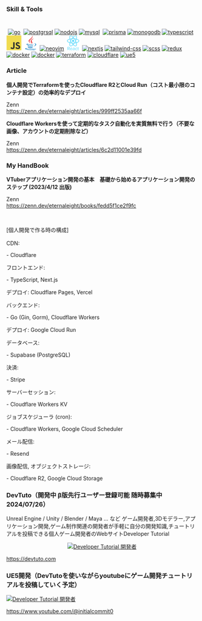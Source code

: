 ### Skill & Tools

<a href="https://ja.wikipedia.org/wiki/C%2B%2B" target="_blank"> 
<img src="" width="0" height="40"/></a> 

<a href="https://go.dev/" target="_blank" rel=”noopener”> 
<img src="https://i.imgur.com/FfxuBai.png" alt="go" width="30" height="40" /></a>

<a href="https://ja.wikipedia.org/wiki/C%2B%2B" target="_blank"> 
<img src="" width="0" height="40"/></a> 

<a href="https://www.postgresql.org/" target="_blank" rel=”noopener”> 
<img src="https://i.imgur.com/Vue1PQc.png" alt="postgrsql" width="43" height="40" /></a>

<a href="https://nodejs.org/ja/" target="_blank" rel=”noopener”> 
<img src="https://upload.wikimedia.org/wikipedia/commons/thumb/d/d9/Node.js_logo.svg/1200px-Node.js_logo.svg.png" alt="nodojs" width="60" height="40" /></a>

<a href="https://www.mysql.com/jp/" target="_blank" rel=”noopener”> 
<img src="https://i.imgur.com/DhItfPT.png" alt="mysql" width="55" height="37" /></a>

<a href="https://ja.wikipedia.org/wiki/C%2B%2B" target="_blank"> 
<img src="" width="0" height="40"/></a> 

<a href="https://www.prisma.io" target="_blank" rel=”noopener”> 
<img src="https://i.imgur.com/ub0CMwB.png" alt="prisma" width="33" height="38" /></a>

<a href="https://www.mongodb.com/ja-jp" target="_blank" rel=”noopener”> 
<img src="https://i.imgur.com/fbhehfw.png" alt="monogodb" width="40" height="40" /></a>

<a href="https://www.typescriptlang.org" target="_blank" rel=”noopener”> 
<img src="https://miro.medium.com/max/816/1*TpbxEQy4ckB-g31PwUQPlg.png" alt="typescript" width="40" height="40" /></a>

<a href="https://developer.mozilla.org/en-US/docs/Web/JavaScript" target="_blank" rel=”noopener”>
<img src="https://raw.githubusercontent.com/devicons/devicon/master/icons/javascript/javascript-original.svg" alt="javascript" width="40" height="40"/></a>

<a href="https://www.java.com" target="_blank" rel=”noopener”> 
<img src="https://raw.githubusercontent.com/devicons/devicon/master/icons/java/java-original.svg" alt="java" width="40" height="40" /></a>

<!--  <a href="https://ja.wikipedia.org/wiki/C%2B%2B" target="_blank"> 
<img src="https://raw.githubusercontent.com/isocpp/logos/master/cpp_logo.png" alt="c++" width="35" height="40"/></a>
 <a href="https://ja.wikipedia.org/wiki/C%2B%2B" target="_blank"> 
<img src="" width="0" height="40"/></a>
 <a href="https://www.w3schools.com/cs/index.php" target="_blank"> 
<img src="https://github.com/eternaleight/eternaleight/assets/96198088/2ec77d81-6dd3-4d75-acff-844b3b7cfd60" alt="cs" width="35" height="40"/>
 <a href="https://www.cprogramming.com/" target="_blank"> 
<img src="https://i.imgur.com/72g3zfk.png" alt="c++" width="43" height="36"/></a> -->

<a href="https://neovim.io/" target="_blank" rel=”noopener”> 
<img src="https://upload.wikimedia.org/wikipedia/commons/thumb/3/3a/Neovim-mark.svg/492px-Neovim-mark.svg.png?20150131093814" alt="neovim" width="30" height="40" /></a>

<a href="https://reactjs.org/" target="_blank" rel=”noopener”>
<img src="https://raw.githubusercontent.com/devicons/devicon/master/icons/react/react-original-wordmark.svg" alt="react" width="40" height="40"/></a>

<a href="https://nextjs.org/" target="_blank" rel=”noopener”> 
<img src="https://i.imgur.com/xRPAKSY.png" alt="nextjs" width="41" height="41" /></a>

<!-- <a href="https://www.mysql.com/jp/" target="_blank" rel=”noopener”> 
<img src="https://i.imgur.com/72g3zfk.png" alt="flutter" width="45" height="37" /></a> -->
 
<a href="https://tailwindcss.com/" target="_blank" rel=”noopener”> 
<img src="https://cdn.worldvectorlogo.com/logos/tailwind-css-2.svg" alt="tailwind-css" width="40" height="40" /></a>

<a href="https://sass-lang.com/" target="_blank" rel=”noopener”> 
<img src="https://upload.wikimedia.org/wikipedia/commons/thumb/9/96/Sass_Logo_Color.svg/1200px-Sass_Logo_Color.svg.png" alt="scss" width="40" height="40" /></a>

<a href="https://redux.js.org/" target="_blank" rel=”noopener”> 
<img src="https://i.imgur.com/LsDSB5L.png" alt="redux" width="41" height="38" /></a>



<a href="https://aws.amazon.com/jp/s3/" target="_blank" rel=”noopener”> 
<img src="https://i.imgur.com/yBz8I8z.png" alt="docker" width="34" height="39" /></a>

<a href="https://www.docker.com/" target="_blank" rel=”noopener”> 
<img src="https://i.imgur.com/bg9mF8Z.png" alt="docker" width="43" height="40" /></a>

<!-- <a href="https://www.w3schools.com/cpp/" target="_blank">
<img src="https://imgur.com/26FImOK.png" alt="cplusplus" width="35" height="40"/></a>-->

<a href="https://registry.terraform.io/" target="_blank" rel=”noopener”> 
<img src="https://i.imgur.com/y2azS7x.png" alt="terraform" width="41" height="41" /></a>

<a href="https://www.cloudflare.com/ja-jp/" target="_blank" rel=”noopener”> 
<img src="https://i.imgur.com/LmqkD0F.png" alt="cloudflare" width="40" height="40" /></a>
  
<!-- <a href="https://stripe.com/" target="_blank" rel=”noopener”> 
<img src="https://i.imgur.com/6Xbrpc5.png" alt="cloudflare" width="66" height="38" /></a> -->

<a href="https://www.unrealengine.com/ja/unreal-engine-5" target="_blank" rel=”noopener”>
<img src="https://i.imgur.com/ubpIVxz.png" alt="ue5" width="50" height="40" /></a>


### Article


**個人開発でTerraformを使ったCloudflare R2とCloud Run（コスト最小限のコンテナ設定）の効率的なデプロイ**

Zenn 
\
https://zenn.dev/eternaleight/articles/999ff2535aa66f

**Cloudflare Workersを使って定期的なタスク自動化を実質無料で行う（不要な画像、アカウントの定期削除など）**

Zenn 
\
https://zenn.dev/eternaleight/articles/6c2d11001e39fd

### My HandBook
**VTuberアプリケーション開発の基本　基礎から始めるアプリケーション開発のステップ (2023/4/12 出版)**

Zenn 
\
https://zenn.dev/eternaleight/books/fedd5f1ce2f9fc




<br>

[個人開発で作る時の構成]
\
\
CDN:

\- Cloudflare

フロントエンド:

\- TypeScript, Next.js

デプロイ: Cloudflare Pages, Vercel

バックエンド:

\- Go (Gin, Gorm), Cloudflare Workers

デプロイ: Google Cloud Run

データベース:

\- Supabase (PostgreSQL)

決済:

\- Stripe

サーバーセッション:

\- Cloudflare Workers KV

ジョブスケジューラ (cron):

\- Cloudflare Workers, Google Cloud Scheduler

メール配信:

\- Resend

画像配信, オブジェクトストレージ:

\-  Cloudflare R2, Google Cloud Storage

### DevTuto（開発中 β版先行ユーザー登録可能 随時募集中 2024/07/26）
Unreal Engine / Unity / Blender / Maya ... など
ゲーム開発者,3Dモデラー,アプリケーション開発,ゲーム制作関連の開発者が手軽に自分の開発知識,チュートリアルを投稿できる個人ゲーム開発者のWebサイトDeveloper Tutorial

<div style="display: flex; justify-content: space-around;">
 <a href="https://devtuto.com/" target="_blank" rel=”noopener”>
  <img src="https://api.devtuto.com/v1/images/7acf696e22bd9be7-20240726.webp" alt="Developer Tutorial 開発者" width="500">
 </div>
  
https://devtuto.com

### UE5開発（DevTutoを使いながらyoutubeにゲーム開発チュートリアルを投稿していく予定）
<a href="https://youtu.be/oOwkPM91-j0?si=MrVhmUXw5oxEkfaq" target="_blank" rel=”noopener”>
<img src="https://api.devtuto.com/v1/images/82e8f488982960a1-20240705.webp" alt="Developer Tutorial 開発者" width="500">
 
https://www.youtube.com/@initialcommit0


<!--

<br>
<br>

<p align="left"> 
<img alt="github stats" height="150px" src="https://github-readme-stats.vercel.app/api?username=eternaleight&count_private=true&show_icons=true&show_icons=true&theme=nord&bg_color=0D1116&border_color=334" />
</p>

[![trophy](https://github-profile-trophy.vercel.app/?username=eternaleight&theme=dark_dimmed&column=7&no-bg=true&no-frame=true
)](https://github.com/ryo-ma/github-profile-trophy)

<!-- <p align="left"> -->
<!--   
<a href="https://go.dev/" target="_blank" rel=”noopener”> 
<img src="https://cdn.worldvectorlogo.com/logos/gopher.svg" alt="go" width="40" height="40" /></a>
<a href="https://www.w3schools.com/cs/index.php" target="_blank"> 
<img src="https://raw.githubusercontent.com/devicons/devicon/master/icons/csharp/csharp-original.svg" alt="cs" width="40" height="40"/> </a> 
-->



<!--   <a href="https://www.cprogramming.com/" target="_blank"> 
<img src="https://raw.githubusercontent.com/devicons/devicon/master/icons/c/c-original.svg" alt="c" width="40" height="40"/> </a> -->
<!--    <a href="https://www.typescriptlang.org" target="_blank"> <img src="https://cdn.worldvectorlogo.com/logos/typescript-2.svg" alt="typescript" width="40" height="40"/> </a> --><!--<a href="https://www.python.org/" target="_blank"> 
<!-- <img src="https://cdn.worldvectorlogo.com/logos/python-5.svg" alt="python" width="40" height="40"/></a></p> -->

